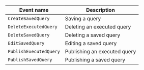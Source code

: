 | Event name | Description |
--- | ---
| `CreateSavedQuery` | Saving a query |
| `DeleteExecutedQuery` | Deleting an executed query |
| `DeleteSavedQuery` | Deleting a saved query |
| `EditSavedQuery` | Editing a saved query |
| `PublishExecutedQuery` | Publishing an executed query |
| `PublishSavedQuery` | Publishing a saved query |